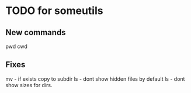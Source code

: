 TODO for someutils
==================

New commands
------------
pwd
cwd

Fixes
-----
mv - if exists copy to subdir
ls - dont show hidden files by default
ls - dont show sizes for dirs.